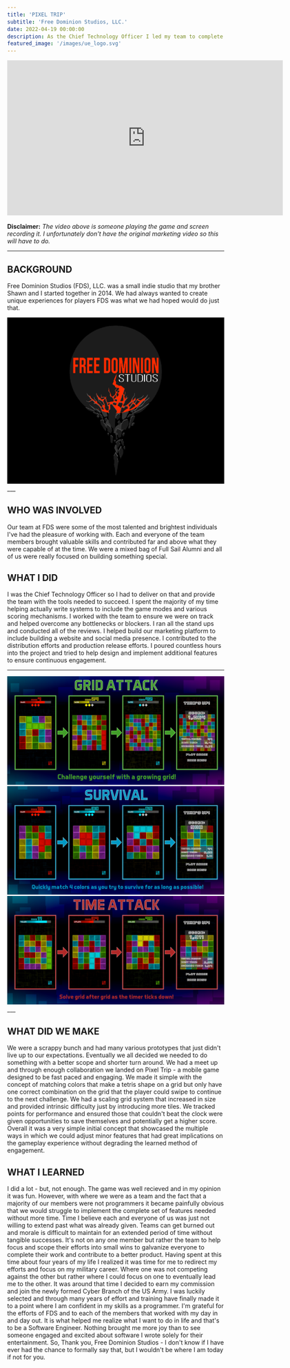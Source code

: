 ```yaml
---
title: 'PIXEL TRIP'
subtitle: 'Free Dominion Studios, LLC.'
date: 2022-04-19 00:00:00
description: As the Chief Technology Officer I led my team to complete a few prototypes prior to us releasing our first multiplatform game PIXEL TRIP.
featured_image: '/images/ue_logo.svg'
---
```


<iframe src="https://www.youtube.com/embed/H4iqNcK3FmI" width="640" height="360" frameborder="0" allowfullscreen></iframe>

**Disclaimer:** *The video above is someone playing the game and screen recording it. I unfortunately don't have the original marketing video so this will have to do.*

___

## BACKGROUND

Free Dominion Studios (FDS), LLC. was a small indie studio that my brother Shawn and I started together in 2014. We had always wanted to create unique experiences for players FDS was what we had hoped would do just that.

<img src="/images/fds_logo.png">
___

## WHO WAS INVOLVED

Our team at FDS were some of the most talented and brightest individuals I've had the pleasure of working with. Each and everyone of the team members brought valuable skills and contributed far and above what they were capable of at the time. We were a mixed bag of Full Sail Alumni and all of us were really focused on building something special.

## WHAT I DID

I was the Chief Technology Officer so I had to deliver on that and provide the team with the tools needed to succeed. I spent the majority of my time helping actually write systems to include the game modes and various scoring mechanisms. I worked with the team to ensure we were on track and helped overcome any bottlenecks or blockers. I ran all the stand ups and conducted all of the reviews. I helped build our marketing platform to include building a website and social media presence. I contributed to the distribution efforts and production release efforts. I poured countless hours into the project and tried to help design and implement additional features to ensure continuous engagement.

___

<div class="gallery" data-columns="1" >
 <img src="/images/pt_grid_attack.png">
 <img src="/images/pt_survival.png">
    <img src="/images/pt_time_attack.png">
</div>
___

## WHAT DID WE MAKE

We were a scrappy bunch and had many various prototypes that just didn't live up to our expectations. Eventually we all decided we needed to do something with a better scope and shorter turn around. We had a meet up and through enough collaboration we landed on Pixel Trip - a mobile game designed to be fast paced and engaging. We made it simple with the concept of matching colors that make a tetris shape on a grid but only have one correct combination on the grid that the player could swipe to continue to the next challenge. We had a scaling grid system that increased in size and provided intrinsic difficulty just by introducing more tiles. We tracked points for performance and ensured those that couldn't beat the clock were given opportunities to save themselves and potentially get a higher score. Overall it was a very simple initial concept that showcased the multiple ways in which we could adjust minor features that had great implications on the gameplay experience without degrading the learned method of engagement.

## WHAT I LEARNED

I did a lot - but, not enough. The game was well recieved and in my opinion it was fun. However, with where we were as a team and the fact that a majority of our members were not programmers it became painfully obvious that we would struggle to implement the complete set of features needed without more time. Time I believe each and everyone of us was just not willing to extend past what was already given. Teams can get burned out and morale is difficult to maintain for an extended period of time without tangible successes. It's not on any one member but rather the team to help focus and scope their efforts into small wins to galvanize everyone to complete their work and contribute to a better product. Having spent at this time about four years of my life I realized it was time for me to redirect my efforts and focus on my military career. Where one was not competing against the other but rather where I could focus on one to eventually lead me to the other. It was around that time I decided to earn my commission and join the newly formed Cyber Branch of the US Army. I was luckily selected and through many years of effort and training have finally made it to a point where I am confident in my skills as a programmer. I'm grateful for the efforts of FDS and to each of the members that worked with my day in and day out. It is what helped me realize what I want to do in life and that's to be a Software Engineer. Nothing brought me more joy than to see someone engaged and excited about software I wrote solely for their entertainment. So, Thank you, Free Dominion Studios - I don't know if I have ever had the chance to formally say that, but I wouldn't be where I am today if not for you.
